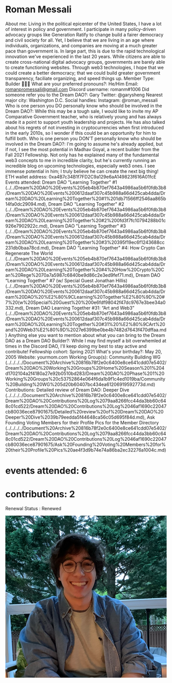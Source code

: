 # Roman Messali

About me: Living in the political epicenter of the United States, I have a lot of interest in policy and government. I participate in many policy-driven advocacy groups like Generation Ratify to change build a fairer democracy and civil society for all. Yet, I believe that we are living in an age where individuals, organizations, and companies are moving at a much greater pace than government is. In large part, this is due to the rapid technological innovation we've experienced in the last 20 years. While citizens are able to create cross-national digital advocacy groups, governments are barely able to create functioning websites. Through web3 technologies, I hope that we could create a better democracy; that we could build greater government transparency, faciliate organizing, and speed things up. 
Member Type: Builder 👷🏾‍♀️
What are your preferred pronouns?: He/Him
Email: romanpromessali@gmail.com
Discord username: romanm#1006
Did someone refer you to the Dream DAO?: Gary Twitter: @garysheng
Nearest major city: Washington D.C.
Social handles: Instagram: @roman_messali
Who is one person you DO personally know who should be involved in the Dream DAO?: While this may be a tough sale, I would like to invite my AP Comparative Government teacher, who is relatively young and has always made it a point to support youth leadership and projects. He has also talked about his regrets of not investing in cryptocurrencies when first introduced in the early 2010s, so I wonder if this could be an opportunity for him to fulfill both. 
Who is one person you DON'T personally know who should be involved in the Dream DAO?: I'm going to assume he's already applied, but if not, I see the most potential in Madhav Goyal, a recent builder from the Fall 2021 Fellowship. Not only has he explained many of the fundamental web3 concepts to me in incredible clarity, but he's currently running an incredible blog on upcoming technologies, especially web3 ones. I see immense potential in him; I truly believe he can create the next big thing!
ETH wallet address: 0xa4B7c34B1f7FD2C9a129e6aA149823f616A01fcE
Events attended: Dream DAO "Learning Together" #1 (../../Dream%20DAO%20Events%205eb4b870ef7643a4986aa5b6f0fdb3b8/Dream%20DAO%20Events%200612daaf307c45b988a66d425cab4dda/Dream%20DAO%20Learning%20Together%20#1%201db71566ff2546aa865b14fa0dc29094.md), Dream DAO "Learning Together" #2 (../../Dream%20DAO%20Events%205eb4b870ef7643a4986aa5b6f0fdb3b8/Dream%20DAO%20Events%200612daaf307c45b988a66d425cab4dda/Dream%20DAO%20Learning%20Together%20#2%200fd3f7fc10794288b01c926e7902922c.md), Dream DAO "Learning Together" #3 (../../Dream%20DAO%20Events%205eb4b870ef7643a4986aa5b6f0fdb3b8/Dream%20DAO%20Events%200612daaf307c45b988a66d425cab4dda/Dream%20DAO%20Learning%20Together%20#3%20395f19ec6f1243688cc231db0baa78cd.md), Dream DAO "Learning Together" #4: How Crypto Can Regenerate The World (../../Dream%20DAO%20Events%205eb4b870ef7643a4986aa5b6f0fdb3b8/Dream%20DAO%20Events%200612daaf307c45b988a66d425cab4dda/Dream%20DAO%20Learning%20Together%20#4%20How%20Crypto%20Can%20Rege%2070a7a5987c6840be9d86c2e3ed9fef71.md), Dream DAO “Learning Together” #7 (w/ Special Guest Jonathan Hillis) (../../Dream%20DAO%20Events%205eb4b870ef7643a4986aa5b6f0fdb3b8/Dream%20DAO%20Events%200612daaf307c45b988a66d425cab4dda/Dream%20DAO%20%E2%80%9CLearning%20Together%E2%80%9D%20#7%20(w%20Special%20Guest%20%200e6fdf98042f47dc9767e3bee34a0332.md), Dream DAO Learning Together #31: “Art and Web3” (../../Dream%20DAO%20Events%205eb4b870ef7643a4986aa5b6f0fdb3b8/Dream%20DAO%20Events%200612daaf307c45b988a66d425cab4dda/Dream%20DAO%20Learning%20Together%20#31%20%E2%80%9CArt%20and%20Web3%E2%80%9D%2027e6399be0be4b7482d7643f470dffaa.md)
Anything else you want to mention about what you can bring to the Dream DAO as a Dream DAO Builder?: While I may find myself a bit overwhemled at times in the Discord DAO, I'll keep doing my best to stay active and contribute!
Fellowship cohort: Spring 2021
What's your birthday?: May 20, 2005
Website: yourmom.com
Working Group(s): Community Building WG (../../../../Document%20Archive%20816b78f2e0c6400e8ce641cdd07e5402/Dream%20DAO%20Working%20Groups%20Home%20Season%201%204d1702104a2f4180a27e92b0510bd283/Dream%20DAO%20Phase%201%20Working%20Groups%20c53752864e064f6da1b9f1c4ed1019ba/Community%20Building%20WG%205d20b60407bc434ea61206919592773d.md)
Contributions: Detailed review of Dream DAO: Deeper Dive (../../../../Document%20Archive%20816b78f2e0c6400e8ce641cdd07e5402/Dream%20DAO%20Contributions%20Log%2079aa8266fcc44da3bb60c648c01cd522/Dream%20DAO%20Contributions%20Log%2046af1690c22047cb80036ece87901675/Detailed%20review%20of%20Dream%20DAO%20Deeper%20Dive%2039b79eedda5f44648ca56c05d695f84d.md), Ask Founding Voting Members for their Profile Pics for the Member Directory (../../../../Document%20Archive%20816b78f2e0c6400e8ce641cdd07e5402/Dream%20DAO%20Contributions%20Log%2079aa8266fcc44da3bb60c648c01cd522/Dream%20DAO%20Contributions%20Log%2046af1690c22047cb80036ece87901675/Ask%20Founding%20Voting%20Members%20for%20their%20Profile%20Pics%20ae4f3d9b74e74a86ba2ec32276a1004c.md)
# events attended: 6
# contributions: 2
Renewal Status : Renewed

![T0118HUTS2U-U01Q0D1S6EM-ab60106fcd62-512.png](../../Dream%20DAO%20Voting%20Member%20List%201790792012994a419257db8f8a7807ff/%5BS2%5D%20Dream%20DAO%20Founding%20Voting%20Member%20List%202c05a57dde504a87a8ced236cce0b149/Roman%20Messali%205c54976b37a34e5c8b1577e36ef14a1d/T0118HUTS2U-U01Q0D1S6EM-ab60106fcd62-512.png)